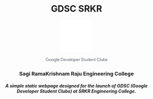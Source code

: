 
</p>
<h1 align="center">GDSC SRKR</h1>

<p align="center"><img width="20%" src = "https://github.com/sairamakopparty/GDSC-SRKR-Launch-Page/blob/main/assets/gdsc-logo-animation.gif"></p>
<p align="center"><img width ="40%" src="https://github.com/sairamakopparty/GDSC-SRKR-Launch-Page/blob/main/assets/gdsc.png"></p> 
<h3 align="center">Sagi RamaKrishnam Raju Engineering College</h3>

<h5 align="center">A simple static webpage designed for the launch of GDSC (Google Developer Student Clubs) at SRKR Engineering College.</h5>
